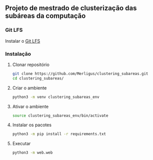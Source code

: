 ## Projeto de mestrado de clusterização das subáreas da computação

### Git LFS

Instalar o [Git LFS](https://github.com/git-lfs/git-lfs/wiki/Installation)

### Instalação

1. Clonar repositório
   ```sh
   git clone https://github.com/Merligus/clustering_subareas.git
   cd clustering_subareas/
   ```
2. Criar o ambiente
   ```sh
   python3 -m venv clustering_subareas_env
   ```
3. Ativar o ambiente
    ```sh
    source clustering_subareas_env/bin/activate
    ```
4. Instalar os pacotes
    ```sh
    python3 -m pip install -r requirements.txt
    ```
5. Executar
    ```sh
    python3 -m web.web
    ```